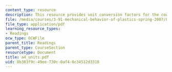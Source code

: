 ```yaml
---
content_type: resource
description: This resource provides unit conversion factors for the course.
file: /media/courses/3-91-mechanical-behavior-of-plastics-spring-2007/8b383f9c49ee730c0af48c34512d3318_a4_units.pdf
file_type: application/pdf
learning_resource_types:
- Readings
ocw_type: OCWFile
parent_title: Readings
parent_type: CourseSection
resourcetype: Document
title: a4_units.pdf
uid: 8b383f9c-49ee-730c-0af4-8c34512d3318
---
```

